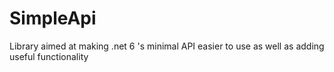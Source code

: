 # SimpleApi
 Library aimed at making .net 6 's minimal API easier to use as well as adding useful functionality 
